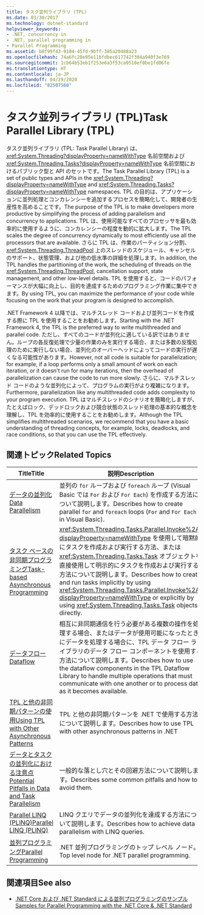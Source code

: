 ```yaml
---
title: タスク並列ライブラリ (TPL)
ms.date: 03/30/2017
ms.technology: dotnet-standard
helpviewer_keywords:
- .NET, concurrency in
- .NET, parallel programming in
- Parallel Programming
ms.assetid: b8f99f43-9104-45fd-9bff-385a20488a23
ms.openlocfilehash: 74a6fc20e95e11bfdbec617742f304a940f3e769
ms.sourcegitcommit: 1cb64b53eb1f253e6a3f53ca9510ef0be1fd06fe
ms.translationtype: HT
ms.contentlocale: ja-JP
ms.lasthandoff: 04/29/2020
ms.locfileid: "82507560"
---
```

# <a name="task-parallel-library-tpl"></a><span data-ttu-id="78f88-102">タスク並列ライブラリ (TPL)</span><span class="sxs-lookup"><span data-stu-id="78f88-102">Task Parallel Library (TPL)</span></span>
<span data-ttu-id="78f88-103">タスク並列ライブラリ (TPL: Task Parallel Library) は、<xref:System.Threading?displayProperty=nameWithType> 名前空間および <xref:System.Threading.Tasks?displayProperty=nameWithType> 名前空間におけるパブリック型と API のセットです。</span><span class="sxs-lookup"><span data-stu-id="78f88-103">The Task Parallel Library (TPL) is a set of public types and APIs in the <xref:System.Threading?displayProperty=nameWithType> and <xref:System.Threading.Tasks?displayProperty=nameWithType> namespaces.</span></span> <span data-ttu-id="78f88-104">TPL の目的は、アプリケーションに並列処理とコンカレンシーを追加するプロセスを簡略化して、開発者の生産性を高めることです。</span><span class="sxs-lookup"><span data-stu-id="78f88-104">The purpose of the TPL is to make developers more productive by simplifying the process of adding parallelism and concurrency to applications.</span></span> <span data-ttu-id="78f88-105">TPL は、使用可能なすべてのプロセッサを最も効率的に使用するように、コンカレンシーの程度を動的に拡大します。</span><span class="sxs-lookup"><span data-stu-id="78f88-105">The TPL scales the degree of concurrency dynamically to most efficiently use all the processors that are available.</span></span> <span data-ttu-id="78f88-106">さらに TPL は、作業のパーティション分割、<xref:System.Threading.ThreadPool> 上のスレッドのスケジュール、キャンセルのサポート、状態管理、および他の低水準の詳細を処理します。</span><span class="sxs-lookup"><span data-stu-id="78f88-106">In addition, the TPL handles the partitioning of the work, the scheduling of threads on the <xref:System.Threading.ThreadPool>, cancellation support, state management, and other low-level details.</span></span> <span data-ttu-id="78f88-107">TPL を使用すると、コードのパフォーマンスが大幅に向上し、目的を達成するためのプログラミング作業に集中できます。</span><span class="sxs-lookup"><span data-stu-id="78f88-107">By using TPL, you can maximize the performance of your code while focusing on the work that your program is designed to accomplish.</span></span>  
  
 <span data-ttu-id="78f88-108">.NET Framework 4 以降では、マルチスレッド コードおよび並列コードを作成する際に TPL を使用することをお勧めします。</span><span class="sxs-lookup"><span data-stu-id="78f88-108">Starting with the .NET Framework 4, the TPL is the preferred way to write multithreaded and parallel code.</span></span> <span data-ttu-id="78f88-109">ただし、すべてのコードが並列化に適している訳ではありません。ループの各反復処理で少量の作業のみを実行する場合、または多数の反復処理のために実行しない場合、並列化のオーバーヘッドによってコードの実行が遅くなる可能性があります。</span><span class="sxs-lookup"><span data-stu-id="78f88-109">However, not all code is suitable for parallelization; for example, if a loop performs only a small amount of work on each iteration, or it doesn't run for many iterations, then the overhead of parallelization can cause the code to run more slowly.</span></span> <span data-ttu-id="78f88-110">さらに、マルチスレッド コードのような並列化によって、プログラムの実行がより複雑になります。</span><span class="sxs-lookup"><span data-stu-id="78f88-110">Furthermore, parallelization like any multithreaded code adds complexity to your program execution.</span></span> <span data-ttu-id="78f88-111">TPL はマルチスレッドのシナリオを簡略化しますが、たとえばロック、デッドロックおよび競合状態のスレッド処理の基本的な概念を理解し、TPL を効率的に使用することをお勧めします。</span><span class="sxs-lookup"><span data-stu-id="78f88-111">Although the TPL simplifies multithreaded scenarios, we recommend that you have a basic understanding of threading concepts, for example, locks, deadlocks, and race conditions, so that you can use the TPL effectively.</span></span>  
  
## <a name="related-topics"></a><span data-ttu-id="78f88-112">関連トピック</span><span class="sxs-lookup"><span data-stu-id="78f88-112">Related Topics</span></span>  
  
|<span data-ttu-id="78f88-113">Title</span><span class="sxs-lookup"><span data-stu-id="78f88-113">Title</span></span>|<span data-ttu-id="78f88-114">説明</span><span class="sxs-lookup"><span data-stu-id="78f88-114">Description</span></span>|  
|-|-|  
|[<span data-ttu-id="78f88-115">データの並列化</span><span class="sxs-lookup"><span data-stu-id="78f88-115">Data Parallelism</span></span>](../../../docs/standard/parallel-programming/data-parallelism-task-parallel-library.md)|<span data-ttu-id="78f88-116">並列の `for` ループおよび `foreach` ループ (Visual Basic では `For` および `For Each`) を作成する方法について説明します。</span><span class="sxs-lookup"><span data-stu-id="78f88-116">Describes how to create parallel `for` and `foreach` loops (`For` and `For Each` in Visual Basic).</span></span>|  
|[<span data-ttu-id="78f88-117">タスク ベースの非同期プログラミング</span><span class="sxs-lookup"><span data-stu-id="78f88-117">Task-based Asynchronous Programming</span></span>](../../../docs/standard/parallel-programming/task-based-asynchronous-programming.md)|<span data-ttu-id="78f88-118"><xref:System.Threading.Tasks.Parallel.Invoke%2A?displayProperty=nameWithType> を使用して暗黙的にタスクを作成および実行する方法、または <xref:System.Threading.Tasks.Task> オブジェクトを直接使用して明示的にタスクを作成および実行する方法について説明します。</span><span class="sxs-lookup"><span data-stu-id="78f88-118">Describes how to create and run tasks implicitly by using <xref:System.Threading.Tasks.Parallel.Invoke%2A?displayProperty=nameWithType> or explicitly by using <xref:System.Threading.Tasks.Task> objects directly.</span></span>|  
|[<span data-ttu-id="78f88-119">データフロー</span><span class="sxs-lookup"><span data-stu-id="78f88-119">Dataflow</span></span>](../../../docs/standard/parallel-programming/dataflow-task-parallel-library.md)|<span data-ttu-id="78f88-120">相互に非同期通信を行う必要がある複数の操作を処理する場合、またはデータが使用可能になったときにデータを処理する場合に、TPL データ フロー ライブラリのデータ フロー コンポーネントを使用する方法について説明します。</span><span class="sxs-lookup"><span data-stu-id="78f88-120">Describes how to use the dataflow components in the TPL Dataflow Library to handle multiple operations that must communicate with one another or to process data as it becomes available.</span></span>|  
|[<span data-ttu-id="78f88-121">TPL と他の非同期パターンの使用</span><span class="sxs-lookup"><span data-stu-id="78f88-121">Using TPL with Other Asynchronous Patterns</span></span>](../../../docs/standard/parallel-programming/using-tpl-with-other-asynchronous-patterns.md)|<span data-ttu-id="78f88-122">TPL と他の非同期パターンを .NET で使用する方法について説明します。</span><span class="sxs-lookup"><span data-stu-id="78f88-122">Describes how to use TPL with other asynchronous patterns in .NET</span></span>|  
|[<span data-ttu-id="78f88-123">データとタスクの並列化における注意点</span><span class="sxs-lookup"><span data-stu-id="78f88-123">Potential Pitfalls in Data and Task Parallelism</span></span>](../../../docs/standard/parallel-programming/potential-pitfalls-in-data-and-task-parallelism.md)|<span data-ttu-id="78f88-124">一般的な落とし穴とその回避方法について説明します。</span><span class="sxs-lookup"><span data-stu-id="78f88-124">Describes some common pitfalls and how to avoid them.</span></span>|  
|[<span data-ttu-id="78f88-125">Parallel LINQ (PLINQ)</span><span class="sxs-lookup"><span data-stu-id="78f88-125">Parallel LINQ (PLINQ)</span></span>](../../../docs/standard/parallel-programming/introduction-to-plinq.md)|<span data-ttu-id="78f88-126">LINQ クエリでデータの並列化を達成する方法について説明します。</span><span class="sxs-lookup"><span data-stu-id="78f88-126">Describes how to achieve data parallelism with LINQ queries.</span></span>|  
|[<span data-ttu-id="78f88-127">並列プログラミング</span><span class="sxs-lookup"><span data-stu-id="78f88-127">Parallel Programming</span></span>](../../../docs/standard/parallel-programming/index.md)|<span data-ttu-id="78f88-128">.NET 並列プログラミングのトップ レベル ノード。</span><span class="sxs-lookup"><span data-stu-id="78f88-128">Top level node for .NET parallel programming.</span></span>|  
  
## <a name="see-also"></a><span data-ttu-id="78f88-129">関連項目</span><span class="sxs-lookup"><span data-stu-id="78f88-129">See also</span></span>

- [<span data-ttu-id="78f88-130">.NET Core および .NET Standard による並列プログラミングのサンプル</span><span class="sxs-lookup"><span data-stu-id="78f88-130">Samples for Parallel Programming with the .NET Core & .NET Standard</span></span>](/samples/browse/?products=dotnet-core%2Cdotnet-standard&term=parallel)
